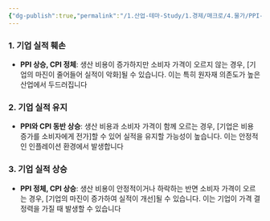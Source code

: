 ```yaml
---
{"dg-publish":true,"permalink":"/1.산업-테마-Study/1.경제/매크로/4.물가/PPI-CPI 스프레드/","created":"2024-11-20T21:02:27.265+09:00","updated":"2025-06-03T20:07:19.908+09:00"}
---
```




### 1. 기업 실적 훼손

- **PPI 상승, CPI 정체**: 생산 비용이 증가하지만 소비자 가격이 오르지 않는 경우, [기업의 마진이 줄어들어 실적이 악화]될 수 있습니다. 이는 특히 원자재 의존도가 높은 산업에서 두드러집니다

### 2. 기업 실적 유지

- **PPI와 CPI 동반 상승**: 생산 비용과 소비자 가격이 함께 오르는 경우, [기업은 비용 증가를 소비자에게 전가]할 수 있어 실적을 유지할 가능성이 높습니다. 이는 안정적인 인플레이션 환경에서 발생합니다

### 3. 기업 실적 상승

- **PPI 정체, CPI 상승**: 생산 비용이 안정적이거나 하락하는 반면 소비자 가격이 오르는 경우, [기업의 마진이 증가하여 실적이 개선]될 수 있습니다. 이는 기업이 가격 결정력을 가질 때 발생할 수 있습니다